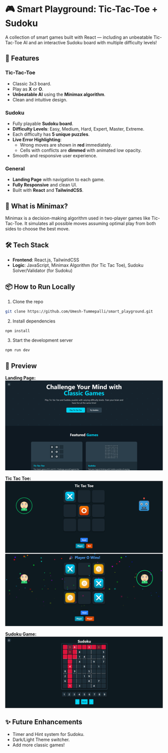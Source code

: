 # 🎮 Smart Playground: Tic-Tac-Toe + Sudoku

A collection of smart games built with React — including an unbeatable Tic-Tac-Toe AI and an interactive Sudoku board with multiple difficulty levels!

## 🚀 Features

### Tic-Tac-Toe
* Classic 3x3 board.
* Play as **X** or **O**.
* **Unbeatable AI** using the **Minimax algorithm**.
* Clean and intuitive design.

### Sudoku
* Fully playable **Sudoku board**.
* **Difficulty Levels**: Easy, Medium, Hard, Expert, Master, Extreme.
* Each difficulty has **5 unique puzzles**.
* **Live Error Highlighting**:
   * Wrong moves are shown in **red** immediately.
   * Cells with conflicts are **dimmed** with animated low opacity.
* Smooth and responsive user experience.

### General
* **Landing Page** with navigation to each game.
* **Fully Responsive** and clean UI.
* Built with **React** and **TailwindCSS**.

## 🧠 What is Minimax?

Minimax is a decision-making algorithm used in two-player games like Tic-Tac-Toe. It simulates all possible moves assuming optimal play from both sides to choose the best move.

## 🛠️ Tech Stack

* **Frontend**: React.js, TailwindCSS
* **Logic**: JavaScript, Minimax Algorithm (for Tic Tac Toe), Sudoku Solver/Validator (for Sudoku)

## 📦 How to Run Locally

1. Clone the repo

```bash
git clone https://github.com/Umesh-Tummepalli/smart_playground.git
```

2. Install dependencies

```bash
npm install
```

3. Start the development server

```bash
npm run dev
```

## 📸 Preview

**Landing Page:** ![landingPage](image-2.png)

**Tic Tac Toe:** ![alt text](image-3.png)
![alt text](image-4.png)

**Sudoku Game:** ![alt text](image-5.png)

## ✨ Future Enhancements

* Timer and Hint system for Sudoku.
* Dark/Light Theme switcher.
* Add more classic games!